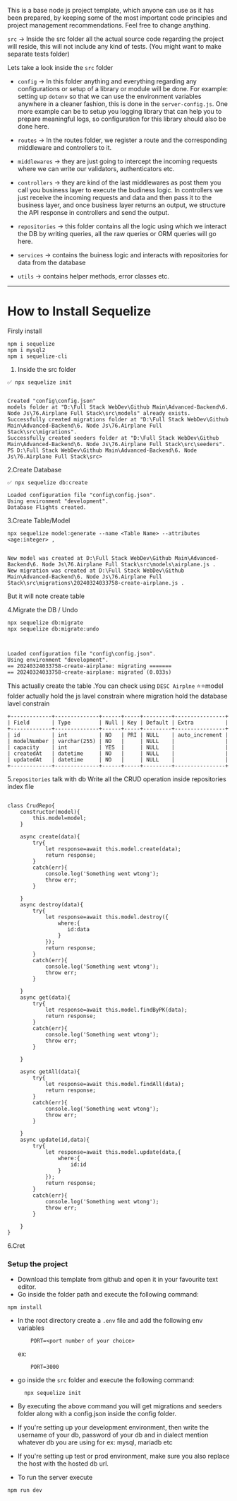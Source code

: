 This is a base node js project template, which anyone can use as it has been prepared, by keeping some of the most important code principles and project management recommendations. Feel free to change anything. 


`src` -> Inside the src folder all the actual source code regarding the project will reside, this will not include any kind of tests. (You might want to make separate tests folder)

Lets take a look inside the `src` folder

 - `config` -> In this folder anything and everything regarding any configurations or setup of a library or module will be done. For example: setting up `dotenv` so that we can use the environment variables anywhere in a cleaner fashion, this is done in the `server-config.js`. One more example can be to setup you logging library that can help you to prepare meaningful logs, so configuration for this library should also be done here. 

 - `routes` -> In the routes folder, we register a route and the corresponding middleware and controllers to it. 

 - `middlewares` -> they are just going to intercept the incoming requests where we can write our validators, authenticators etc. 

 - `controllers` -> they are kind of the last middlewares as post them you call you business layer to execute the budiness logic. In controllers we just receive the incoming requests and data and then pass it to the business layer, and once business layer returns an output, we structure the API response in controllers and send the output. 

 - `repositories` -> this folder contains all the logic using which we interact the DB by writing queries, all the raw queries or ORM queries will go here.

 - `services` -> contains the buiness logic and interacts with repositories for data from the database

 - `utils` -> contains helper methods, error classes etc.

---
 
# How to Install Sequelize
Firsly install
```
npm i sequelize
npm i mysql2
npm i sequelize-cli
```

1. Inside the src folder
```
✅ npx sequelize init


Created "config\config.json"
models folder at "D:\Full Stack WebDev\Github Main\Advanced-Backend\6. Node Js\76.Airplane Full Stack\src\models" already exists.
Successfully created migrations folder at "D:\Full Stack WebDev\Github Main\Advanced-Backend\6. Node Js\76.Airplane Full Stack\src\migrations".
Successfully created seeders folder at "D:\Full Stack WebDev\Github Main\Advanced-Backend\6. Node Js\76.Airplane Full Stack\src\seeders".
PS D:\Full Stack WebDev\Github Main\Advanced-Backend\6. Node Js\76.Airplane Full Stack\src> 
```


2.Create Database 
```
✅ npx sequelize db:create 

Loaded configuration file "config\config.json".
Using environment "development".
Database Flights created.
```
3.Create Table/Model 

```
npx sequelize model:generate --name <Table Name> --attributes <age:integer> ,


New model was created at D:\Full Stack WebDev\Github Main\Advanced-Backend\6. Node Js\76.Airplane Full Stack\src\models\airplane.js .
New migration was created at D:\Full Stack WebDev\Github Main\Advanced-Backend\6. Node Js\76.Airplane Full Stack\src\migrations\20240324033758-create-airplane.js .
```
But it will note create table

4.Migrate the DB / Undo
```
npx sequelize db:migrate
npx sequelize db:migrate:undo



Loaded configuration file "config\config.json".
Using environment "development".
== 20240324033758-create-airplane: migrating =======
== 20240324033758-create-airplane: migrated (0.033s)
```
This actually create the table .You can check using `DESC Airplne`
⭐⭐model folder actually hold the js lavel constrain where migration hold the database lavel constrain
```
+-------------+--------------+------+-----+---------+----------------+
| Field       | Type         | Null | Key | Default | Extra          |
+-------------+--------------+------+-----+---------+----------------+
| id          | int          | NO   | PRI | NULL    | auto_increment |
| modelNumber | varchar(255) | NO   |     | NULL    |                |
| capacity    | int          | YES  |     | NULL    |                |
| createdAt   | datetime     | NO   |     | NULL    |                |
| updatedAt   | datetime     | NO   |     | NULL    |                |
+-------------+--------------+------+-----+---------+----------------+
```
5.`repositories` talk with db
Write all the CRUD operation inside repositories index file
```

class CrudRepo{
    constructor(model){
        this.model=model;
    }

    async create(data){
        try{
            let response=await this.model.create(data);
            return response;
        }
        catch(err){
            console.log('Something went wtong');
            throw err;
        }
        
    }
    async destroy(data){
        try{
            let response=await this.model.destroy({
                where:{
                   id:data
                }
            });
            return response;
        }
        catch(err){
            console.log('Something went wtong');
            throw err;
        }
        
    }
    async get(data){
        try{
            let response=await this.model.findByPK(data);
            return response;
        }
        catch(err){
            console.log('Something went wtong');
            throw err;
        }
        
    }

    async getAll(data){
        try{
            let response=await this.model.findAll(data);
            return response;
        }
        catch(err){
            console.log('Something went wtong');
            throw err;
        }
        
    }
    async update(id,data){
        try{
            let response=await this.model.update(data,{
                where:{
                    id:id
                }
            });
            return response;
        }
        catch(err){
            console.log('Something went wtong');
            throw err;
        }
        
    }
}
```
6.Cret























### Setup the project

 - Download this template from github and open it in your favourite text editor. 
 - Go inside the folder path and execute the following command:
  ```
  npm install
  ```
 - In the root directory create a `.env` file and add the following env variables
    ```
        PORT=<port number of your choice>
    ```
    ex: 
    ```
        PORT=3000
    ```
 - go inside the `src` folder and execute the following command:
    ```
      npx sequelize init
    ```
 - By executing the above command you will get migrations and seeders folder along with a config.json inside the config folder. 
 - If you're setting up your development environment, then write the username of your db, password of your db and in dialect mention whatever db you are using for ex: mysql, mariadb etc
 - If you're setting up test or prod environment, make sure you also replace the host with the hosted db url.

 - To run the server execute
 ```
 npm run dev
 ```